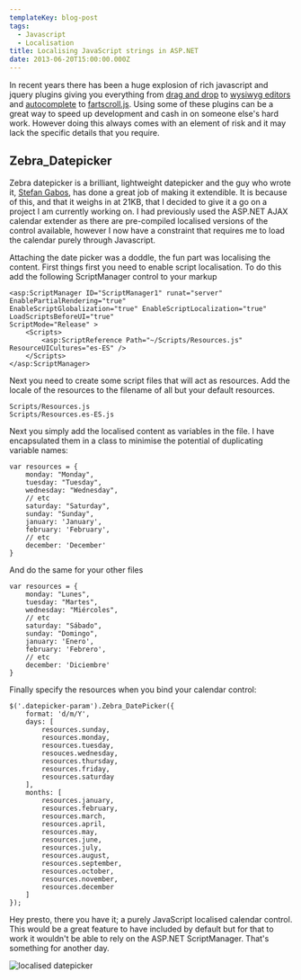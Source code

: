 ```yaml
---
templateKey: blog-post
tags:
  - Javascript
  - Localisation
title: Localising JavaScript strings in ASP.NET
date: 2013-06-20T15:00:00.000Z
---
```


In recent years there has been a huge explosion of rich javascript and jquery plugins giving you everything from [drag and drop][1] to [wysiwyg editors][2] and [autocomplete][3] to [fartscroll.js][4]. Using some of these plugins can be a great way to speed up development and cash in on someone else's hard work. However doing this always comes with an element of risk and it may lack the specific details that you require.

<!--excerpt-->

## Zebra_Datepicker

Zebra datepicker is a brilliant, lightweight datepicker and the guy who wrote it, [Stefan Gabos](http://stefangabos.ro/ "stefan gabos"), has done a great job of making it extendible. It is because of this, and that it weighs in at 21KB, that I decided to give it a go on a project I am currently working on. I had previously used the ASP.NET AJAX calendar extender as there are pre-compiled localised versions of the control available, however I now have a constraint that requires me to load the calendar purely through Javascript.

Attaching the date picker was a doddle, the fun part was localising the content. First things first you need to enable script localisation. To do this add the following ScriptManager control to your markup

	<asp:ScriptManager ID="ScriptManager1" runat="server" EnablePartialRendering="true"
	EnableScriptGlobalization="true" EnableScriptLocalization="true" LoadScriptsBeforeUI="true"
	ScriptMode="Release" >
		<Scripts>
			<asp:ScriptReference Path="~/Scripts/Resources.js" ResourceUICultures="es-ES" />
		</Scripts>
	</asp:ScriptManager>

Next you need to create some script files that will act as resources. Add the locale of the resources to the filename of all but your default resources.

	Scripts/Resources.js
	Scripts/Resources.es-ES.js

Next you simply add the localised content as variables in the file. I have encapsulated them in a class to minimise the potential of duplicating variable names:

	var resources = {
		monday: "Monday",
		tuesday: "Tuesday",
		wednesday: "Wednesday",
		// etc
		saturday: "Saturday",
		sunday: "Sunday",
		january: 'January',
		february: 'February',
		// etc
		december: 'December'
	}

And do the same for your other files

	var resources = {
		monday: "Lunes",
		tuesday: "Martes",
		wednesday: "Miércoles",
		// etc
		saturday: "Sábado",
		sunday: "Domingo",
		january: 'Enero',
		february: 'Febrero',
		// etc
		december: 'Diciembre'
	}

Finally specify the resources when you bind your calendar control:

	$('.datepicker-param').Zebra_DatePicker({
		format: 'd/m/Y',
		days: [
			resources.sunday,
			resources.monday,
			resources.tuesday,
			resouces.wednesday,
			resources.thursday,
			resources.friday,
			resources.saturday
		],
		months: [
			resources.january,
			resources.february,
			resources.march,
			resources.april,
			resources.may,
			resources.june,
			resources.july,
			resources.august,
			resources.september,
			resources.october,
			resources.november,
			resources.december
		]
	});

Hey presto, there you have it; a purely JavaScript localised calendar control. This would be a great feature to have included by default but for that to work it wouldn't be able to rely on the ASP.NET ScriptManager. That's something for another day.

![localised datepicker][5]

   [1]: http://pep.briangonzalez.org/ "jquery.pep.js"
   [2]: http://imperavi.com/redactor/ "redactor" 
   [3]: https://github.com/MacsDickinson/jquery.autocomplete "jquery.autocomplete"
   [4]: http://theonion.github.io/fartscroll.js/ "fartscroll"
   [5]: /../img/localised_datepicker.png "Localised Zebra Date Picker"
